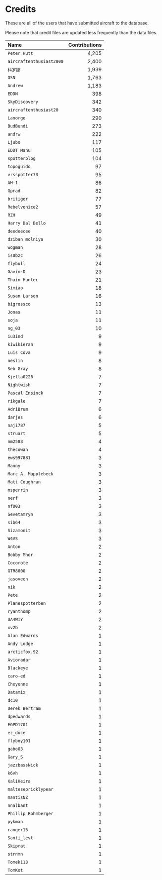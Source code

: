 ﻿# Credits

These are all of the users that have submitted aircraft to the database.

Please note that credit files are updated less frequently than the data files.

| Name                     | Contributions |
| :--                      | --: |
| `Peter Hutt`             | 4,205 |
| `aircraftenthusiast2000` | 2,400 |
| `科罗娜`                    | 1,939 |
| `OSN`                    | 1,763 |
| `Andrew`                 | 1,183 |
| `EDDN`                   | 398 |
| `SkyDiscovery`           | 342 |
| `aircraftenthusiast20`   | 340 |
| `Lanorge`                | 290 |
| `BudBundi`               | 273 |
| `andrw`                  | 222 |
| `Ljubo`                  | 117 |
| `EDDT Manu`              | 105 |
| `spotterblog`            | 104 |
| `topoguido`              | 97 |
| `vrsspotter73`           | 95 |
| `AH-1`                   | 86 |
| `Gprad`                  | 82 |
| `britiger`               | 77 |
| `Rebelvenice2`           | 57 |
| `RZH`                    | 49 |
| `Harry Dal Bello`        | 41 |
| `deedeecee`              | 40 |
| `dziban molniya`         | 30 |
| `wogman`                 | 28 |
| `is0bzc`                 | 26 |
| `flybull`                | 24 |
| `Gavin-D`                | 23 |
| `Thain Hunter`           | 21 |
| `Simiao`                 | 18 |
| `Susan Larson`           | 16 |
| `bigrossco`              | 13 |
| `Jonas`                  | 11 |
| `soja`                   | 11 |
| `ng_03`                  | 10 |
| `iu3ind`                 | 9 |
| `kiwikieran`             | 9 |
| `Luis Cova`              | 9 |
| `neslin`                 | 8 |
| `Seb Gray`               | 8 |
| `Kjella0226`             | 7 |
| `Nightwish`              | 7 |
| `Pascal Ensinck`         | 7 |
| `rikgale`                | 7 |
| `AdriBrum`               | 6 |
| `darjes`                 | 6 |
| `naji787`                | 5 |
| `struart`                | 5 |
| `nm2588`                 | 4 |
| `thecowan`               | 4 |
| `ews997881`              | 3 |
| `Manny`                  | 3 |
| `Marc A. Mapplebeck`     | 3 |
| `Matt Coughran`          | 3 |
| `msperrin`               | 3 |
| `nerf`                   | 3 |
| `nf003`                  | 3 |
| `Sevetamryn`             | 3 |
| `sib64`                  | 3 |
| `Sizamonit`              | 3 |
| `W4VS`                   | 3 |
| `Anton`                  | 2 |
| `Bobby Mhor`             | 2 |
| `Cocorote`               | 2 |
| `GTR8000`                | 2 |
| `jasoveen`               | 2 |
| `nik`                    | 2 |
| `Pete`                   | 2 |
| `Planespotterben`        | 2 |
| `ryanthomp`              | 2 |
| `UA4WIY`                 | 2 |
| `xv2b`                   | 2 |
| `Alan Edwards`           | 1 |
| `Andy Lodge`             | 1 |
| `arcticfox.92`           | 1 |
| `Avioradar`              | 1 |
| `Blackeye`               | 1 |
| `caro-ed`                | 1 |
| `Cheyenne`               | 1 |
| `Datamix`                | 1 |
| `dc10`                   | 1 |
| `Derek Bertram`          | 1 |
| `dpedwards`              | 1 |
| `EGPD1701`               | 1 |
| `ez_duce`                | 1 |
| `flyboy101`              | 1 |
| `gabo03`                 | 1 |
| `Gary_S`                 | 1 |
| `jazzbassNick`           | 1 |
| `k6vh`                   | 1 |
| `KaliKeira`              | 1 |
| `maltesepricklypear`     | 1 |
| `mantisNZ`               | 1 |
| `nnalbant`               | 1 |
| `Phillip Rohmberger`     | 1 |
| `pykman`                 | 1 |
| `ranger15`               | 1 |
| `Santi_levt`             | 1 |
| `Skiprat`                | 1 |
| `strnmn`                 | 1 |
| `Tomek113`               | 1 |
| `TomKot`                 | 1 |

